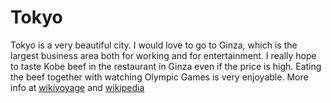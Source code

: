 # Tokyo

Tokyo is a very beautiful city. I would love to go to Ginza, which is the largest business area both for working and for entertainment. I really hope to taste Kobe beef in the restaurant in Ginza even if the price is high. Eating the beef together with watching Olympic Games is very enjoyable. More info at [wikivoyage](https://en.wikivoyage.org/wiki/Tokyo) and [wikipedia](https://en.wikipedia.org/wiki/Tokyo)